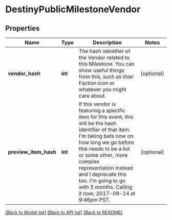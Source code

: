 # DestinyPublicMilestoneVendor

## Properties
Name | Type | Description | Notes
------------ | ------------- | ------------- | -------------
**vendor_hash** | **int** | The hash identifier of the Vendor related to this Milestone. You can show useful things from this, such as thier Faction icon or whatever you might care about. | [optional] 
**preview_item_hash** | **int** | If this vendor is featuring a specific item for this event, this will be the hash identifier of that item. I&#39;m taking bets now on how long we go before this needs to be a list or some other, more complex representation instead and I deprecate this too. I&#39;m going to go with 5 months. Calling it now, 2017-09-14 at 9:46pm PST. | [optional] 

[[Back to Model list]](../README.md#documentation-for-models) [[Back to API list]](../README.md#documentation-for-api-endpoints) [[Back to README]](../README.md)


